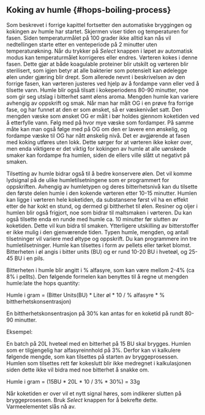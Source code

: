 ## Koking av humle  {#hops-boiling-process}

Som beskrevet i forrige kapittel fortsetter den automatiske bryggingen og kokingen av humle har startet. Skjermen viser tiden og temperaturen for fasen. Siden temperaturmålet på 100 grader ikke alltid kan nås vil nedtellingen starte etter en venteperiode på 2 minutter uten temperaturøkning. Når du trykker på _Select_ knappen i løpet av automatisk modus kan temperaturmålet korrigeres eller endres. Vørteren kokes i denne fasen. Dette gjør at både koagulable proteiner blir utskilt og vørteren blir sterilisert, som igjen betyr at alle bakterier som potensielt kan ødelegge ølen under gjæring blir drept. Som allerede nevnt i beskrivelsen av den forrige fasen, kan vørteren justeres ved hjelp av å fordampe vann eller ved å tilsette vann. Humle blir også tilsatt i kokeperiodens 80-90 minutter, noe som gir seg utslag i bitterhet samt ølens aroma. Mengden humle kan variere avhengig av oppskrift og smak. Når man har målt OG i en prøve fra forrige fase, og har funnet at den er som ønsket, så er væskenivået satt. Den mengden væske som ønsket OG er målt i bør holdes gjennom koketiden ved å etterfylle vann. Følg med på hvor mye væske som fordamper. På samme måte kan man også følge med på OG om den er lavere enn ønskelig, og fordampe væske til OG har nått ønskelig nivå. Det er avgjørende at fasen med koking utføres uten lokk. Dette sørger for at vørteren ikke koker over, men enda viktigere er det viktig for kokingen av humle at alle uønskede smaker kan fordampe fra humlen, siden de ellers ville slått ut negativt på smaken.

Tilsetting av humle bidrar også til å bedre konservere ølen. Det vil komme lydsignal på de ulike humletilsetningene som er programmert for oppskriften. Avhengig av humletypen og deres bitterhetsnivå kan du tilsette den første delen humle i den kokende vørteren etter 10-15 minutter. Humlen kan ligge i vørteren hele koketiden, da substansene først vil ha en effekt etter de har kokt en stund, og dermed gi bittherhet til ølen. Resiner og oljer i humlen blir også frigjort, noe som bidrar til maltsmaken i vørteren. Du kan også tilsette enda en runde med humle ca. 10 minutter før slutten av koketiden. Dette vil kun bidra til smaken. Ytterligere utskilling av bitterstoffer er ikke mulig i den gjenværende tiden. Typen humle, mengden, og antall tilsetninger vil variere med øltype og oppskrift. Du kan programmere inn tre humletilsetninger. Humle kan tilsettes i form av pellets eller tørket blomst. Bitterheten i øl angis i bitter units (BU) og er rund 10-20 BU i hveteøl, og 25-45 BU i en pils.

Bitterheten i humle blir angitt i % alfasyre, som kan være mellom 2-4% (ca 8% i pellts). Den følgende formelen kan benyttes til å regne ut mengden humle:late the hops quantity:

Humle i gram = (Bitter Units(BU) * Liter øl * 10 / % alfasyre * % bittherhetskonsentrasjon)

En bittherhetskonsentrasjon på 30% kan antas for en koketid på rundt 80-90 minutter.

Eksempel:

En batch på 20L hveteøl med en bitterhet på 15 BU skal brygges. Humlen som er tilgjengelig har alfasyreinnhold på 3%. Derfor kan vi kalkulere følgende mengde, som kan tilsettes på starten av bryggeprosessen. Humlen som tilsettes rett før kokeslutt blir ikke medregnet i kalkulasjonen siden dette ikke vil bidra med noe bitterhet å snakke om.

Humle i gram = (15BU * 20L * 10 / 3% * 30%) = 33g

Når koketiden er over vil et nytt signal høres, som indikerer slutten på bryggeprosessen. Bruk _Select_ knappen for å bekrefte dette. Varmeelementet slås nå av.
